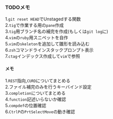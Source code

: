 ### TODOメモ  

1.`git reset HEAD`でUnstagedする関数  
2.`tig`で作業する用の`pane`作成  
3.`tig`用ブランチ名の補完を作成(もしくは`git log`に)  
4.`vim`の`ruby`用スニペットを自作  
5.`vim`の`skeleton`を追加して雛形を読み込む  
6.`zsh`コマンドラインスタックプロンプト表示  
7.`ctag`インデックス作成して`vim`で参照  

#### メモ  

1.`REST`指向,`CURD`についてまとめる  
2.ファイル補完のみを行うキーバインド設定  
3.`completion`についてまとめる  
4.`function`記述いらないか確認  
5.`compdef`の位置確認  
6.`CtrlP`の`PrtSelectMove`の動き確認  

